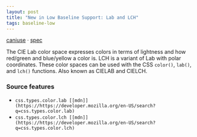 ```yaml
---
layout: post
title: "New in Low Baseline Support: Lab and LCH"
tags: baseline-low
---
```


[caniuse](https://caniuse.com/?search=lab) · [spec](https://drafts.csswg.org/css-color-4/#cie-lab)

The CIE Lab color space expresses colors in terms of lightness and how red/green and blue/yellow a color is. LCH is a variant of Lab with polar coordinates. These color spaces can be used with the CSS `color()`, `lab()`, and `lch()` functions. Also known as CIELAB and CIELCH.

### Source features

- ``css.types.color.lab [[mdn]](https://https://developer.mozilla.org/en-US/search?q=css.types.color.lab)``
- ``css.types.color.lch [[mdn]](https://https://developer.mozilla.org/en-US/search?q=css.types.color.lch)``
